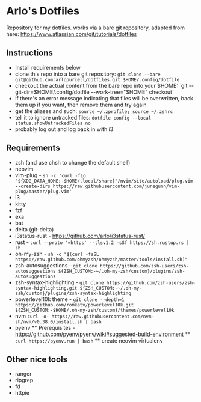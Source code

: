 # Arlo's Dotfiles

Repository for my dotfiles. works via a bare git repository, adapted from here: https://www.atlassian.com/git/tutorials/dotfiles

## Instructions
* Install requirements below
* clone this repo into a bare git repository: `git clone --bare git@github.com:arlopurcell/dotfiles.git $HOME/.config/dotfile`
* checkout the actual content from the bare repo into your $HOME: `git --git-dir=$HOME/.config/dotfile --work-tree="$HOME" checkout`
* if there's an error message indicating that files will be overwritten, back them up if you want, then remove them and try again
* get the aliases and such: `source ~/.zprofile; source ~/.zshrc`
* tell it to ignore untracked files: `dotfile config --local status.showUntrackedFiles no`
* probably log out and log back in with i3


## Requirements
* zsh (and use chsh to change the default shell)
* neovim 
* vim-plug - `sh -c 'curl -fLo "${XDG_DATA_HOME:-$HOME/.local/share}"/nvim/site/autoload/plug.vim --create-dirs https://raw.githubusercontent.com/junegunn/vim-plug/master/plug.vim'`
* i3 
* kitty 
* fzf 
* exa
* bat
* delta (git-delta)
* i3status-rust - https://github.com/arlo/i3status-rust/
* rust - `curl --proto '=https' --tlsv1.2 -sSf https://sh.rustup.rs | sh`
* oh-my-zsh - `sh -c "$(curl -fsSL https://raw.github.com/ohmyzsh/ohmyzsh/master/tools/install.sh)"`
* zsh-autosuggestions - `git clone https://github.com/zsh-users/zsh-autosuggestions ${ZSH_CUSTOM:-~/.oh-my-zsh/custom}/plugins/zsh-autosuggestions`
* zsh-syntax-highlighting - `git clone https://github.com/zsh-users/zsh-syntax-highlighting.git ${ZSH_CUSTOM:-~/.oh-my-zsh/custom}/plugins/zsh-syntax-highlighting`
* powerlevel10k theme - `git clone --depth=1 https://github.com/romkatv/powerlevel10k.git ${ZSH_CUSTOM:-$HOME/.oh-my-zsh/custom}/themes/powerlevel10k`
* nvm `curl -o- https://raw.githubusercontent.com/nvm-sh/nvm/v0.38.0/install.sh | bash`
* pyenv
** Prerequisites - https://github.com/pyenv/pyenv/wiki#suggested-build-environment
** `curl https://pyenv.run | bash`
** create neovim virtualenv

## Other nice tools
* ranger 
* ripgrep
* fd 
* httpie
